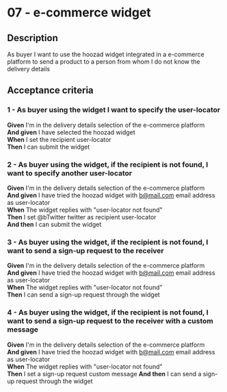 # 07 - e-commerce widget

## Description
As buyer I want to use the hoozad widget integrated in a e-commerce platform to send a product to a person from whom I do not know the delivery details

## Acceptance criteria

### 1 - As buyer using the widget I want to specify the user-locator

**Given** I'm in the delivery details selection of the e-commerce platform  
**And given** I have selected the hoozad widget  
**When** I set the recipient user-locator  
**Then** I can submit the widget  

### 2 - As buyer using the widget, if the recipient is not found, I want to specify another user-locator

**Given** I'm in the delivery details selection of the e-commerce platform  
**And given** I have tried the hoozad widget with b@mail.com email address as user-locator  
**When** The widget replies with "user-locator not found"  
**Then** I set @bTwitter twitter as recipient user-locator  
**And then** I can submit the widget  

### 3 - As buyer using the widget, if the recipient is not found, I want to send a sign-up request to the receiver

**Given** I'm in the delivery details selection of the e-commerce platform  
**And given** I have tried the hoozad widget with b@mail.com email address as user-locator  
**When** The widget replies with "user-locator not found"  
**Then** I can send a sign-up request through the widget  

### 4 - As buyer using the widget, if the recipient is not found, I want to send a sign-up request to the receiver with a custom message

**Given** I'm in the delivery details selection of the e-commerce platform  
**And given** I have tried the hoozad widget with b@mail.com email address as user-locator  
**When** The widget replies with "user-locator not found"  
**Then** I set a sign-up request custom message 
**And then** I can send a sign-up request through the widget  